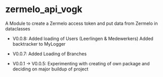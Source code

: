 # zermelo_api_vogk
A Module to create a Zermelo access token and put data from Zermelo in dataclasses

- V0.0.8:
Added loading of Users (Leerlingen & Medewerkers)
Added backtracker to MyLogger

- V0.0.7:
Added Loading of Branches

- V0.0.1 -> V0.0.5:
Experimenting with creating of own package and deciding on major buildup of project
